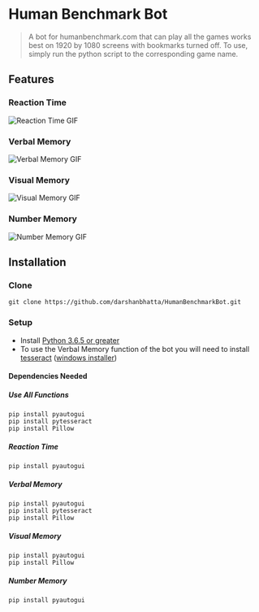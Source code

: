# Human Benchmark Bot

> A bot for humanbenchmark.com that can play all the games works best on 1920 by 1080 screens with bookmarks turned off. To use, simply run the python script to the corresponding game name.


## Features

### Reaction Time
![Reaction Time GIF](https://raw.githubusercontent.com/darshanbhatta/HumanBenchmarkBot/master/reaction.gif)
### Verbal Memory
![Verbal Memory GIF](https://raw.githubusercontent.com/darshanbhatta/HumanBenchmarkBot/master/verbal.gif)
### Visual Memory
![Visual Memory GIF](https://raw.githubusercontent.com/darshanbhatta/HumanBenchmarkBot/master/visual.gif)
### Number Memory
![Number Memory GIF](https://raw.githubusercontent.com/darshanbhatta/HumanBenchmarkBot/master/number.gif)


## Installation

### Clone

```
git clone https://github.com/darshanbhatta/HumanBenchmarkBot.git
```

### Setup

- Install [Python 3.6.5 or greater](https://www.python.org/downloads/)
- To use the Verbal Memory function of the bot you will need to install [tesseract](https://github.com/tesseract-ocr/tesseract/wiki) ([windows installer](https://digi.bib.uni-mannheim.de/tesseract/tesseract-ocr-setup-3.05.02-20180621.exe))

#### Dependencies Needed
##### Use All Functions

```
pip install pyautogui
pip install pytesseract
pip install Pillow
```
##### Reaction Time
```
pip install pyautogui
```
##### Verbal Memory
```
pip install pyautogui
pip install pytesseract
pip install Pillow
```
##### Visual Memory
```
pip install pyautogui
pip install Pillow
```
##### Number Memory
```
pip install pyautogui
```
